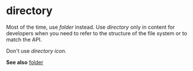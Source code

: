 # directory

Most of the time, use *folder* instead. Use *directory* only in content for developers when you need to refer to the structure of the file system or to match the API.

Don't use *directory icon.*

**See also**  [folder](~/a-z-word-list-term-collections/f/folder-folder-icon.md)
